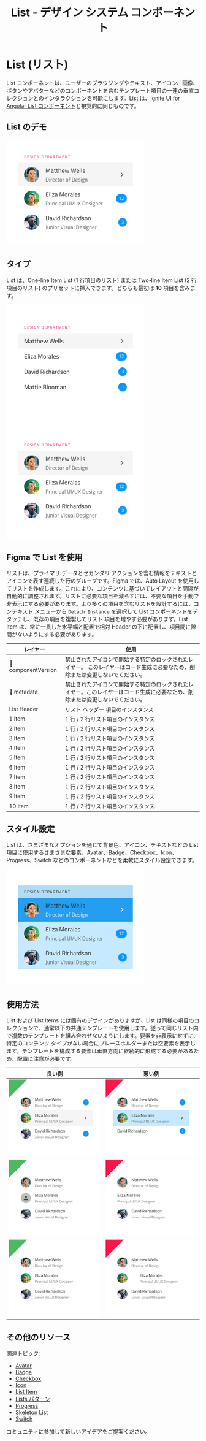 ﻿---
title: List - デザイン システム コンポーネント
_description: List コンポーネント シンボルは、データ行の垂直コレクションをブラウスおよびインタラクションする方法を提供します。
_keywords: デザイン システム, デザイン システム UX, UI キット, Figma, Figma to Angular, Figma からコードをエクスポート, Figma to HTML, Figma HTML, Figma UI キット, Ignite UI for Angular, Angular, Angular デザイン システム, Angular 用のデザイン キット
_language: ja
---

# List (リスト)

List コンポーネントは、ユーザーのブラウジングやテキスト、アイコン、画像、ボタンやアバターなどのコンポーネントを含むテンプレート項目の一連の垂直コレクションとのインタラクションを可能にします。List は、[Ignite UI for Angular List コンポーネント](https://jp.infragistics.com/products/ignite-ui-angular/angular/components/list.html)と視覚的に同じものです。

## List のデモ

<img class="responsive-img" src="../images/list_demo.png" srcset="../images/list_demo@2x.png 2x" />

## タイプ

List は、One-line Item List (1 行項目のリスト) または Two-line Item List (2 行項目のリスト) のプリセットに挿入できます。どちらも最初は **10** 項目を含みます。

<img class="responsive-img" src="../images/list_one-line_item.png" srcset="../images/list_one-line_item@2x.png 2x" />
<img class="responsive-img" src="../images/list_two-line_item.png" srcset="../images/list_two-line_item@2x.png 2x" />

## Figma で List を使用

リストは、プライマリ データとセカンダリ アクションを含む情報をテキストとアイコンで表す連続した行のグループです。Figma では、Auto Layout を使用してリストを作成します。これにより、コンテンツに基づいてレイアウトと間隔が自動的に調整されます。リストに必要な項目を減らすには、不要な項目を手動で非表示にする必要があります。より多くの項目を含むリストを設計するには、コンテキスト メニューから `Detach Instance` を選択して List コンポーネントをデタッチし、既存の項目を複製してリスト 項目を増やす必要があります。List Item は、常に一貫した水平幅と配置で相対 Header の下に配置し、項目間に隙間がないようにする必要があります。

|  レイヤー         | 使用                                                                                                                                                  |
| ------------- | ---------------------------------------------------------------------------------------------------------------------------------------------------- |
| 🚫 componentVersion &nbsp;  | 禁止されたアイコンで開始する特定のロックされたレイヤー。 このレイヤーはコード生成に必要なため、削除または変更しないでください。 |
| 🚫 metadata   | 禁止されたアイコンで開始する特定のロックされたレイヤー。このレイヤーはコード生成に必要なため、削除または変更しないでください。 |
| List Header   | リスト ヘッダー 項目のインスタンス                                                                                                                    |
| 1 Item        | 1 行 / 2 行リスト項目のインスタンス                                                                                                                  |
| 2 Item        | 1 行 / 2 行リスト項目のインスタンス                                                                                                                  |
| 3 Item        | 1 行 / 2 行リスト項目のインスタンス                                                                                                                  |
| 4 Item        | 1 行 / 2 行リスト項目のインスタンス                                                                                                                  |
| 5 Item        | 1 行 / 2 行リスト項目のインスタンス                                                                                                                  |
| 6 Item        | 1 行 / 2 行リスト項目のインスタンス                                                                                                                  |
| 7 Item        | 1 行 / 2 行リスト項目のインスタンス                                                                                                                  |
| 8 Item        | 1 行 / 2 行リスト項目のインスタンス                                                                                                                  |
| 9 Item        | 1 行 / 2 行リスト項目のインスタンス                                                                                                                  |
| 10 Item       | 1 行 / 2 行リスト項目のインスタンス                                                                                                                  |

## スタイル設定

List は、さまざまなオプションを通じて背景色、アイコン、テキストなどの List 項目に使用するさまざまな要素、Avatar、Badge、Checkbox、Icon、Progress、Switch などのコンポーネントなどを柔軟にスタイル設定できます。

<img class="responsive-img" src="../images/list_styling.png" srcset="../images/list_styling@2x.png 2x" />

## 使用方法

List および List Items には固有のデザインがありますが、List は同様の項目のコレクションで、通常以下の共通テンプレートを使用します。従って同じリスト内で複数のテンプレートを組み合わせないようにします。要素を非表示にせずに、特定のコンテンツ タイプがない場合にプレースホルダーまたは空要素を表示します。テンプレートを構成する要素は垂直方向に継続的に形成する必要があるため、配置に注意が必要です。

| 良い例                                                                         | 悪い例                                                                          |
| -------------------------------------------------------------------------- | ------------------------------------------------------------------------------ |
| <img class="responsive-img" src="../images/list_do1.png" srcset="../images/list_do1@2x.png 2x" /> | <img class="responsive-img" src="../images/list_dont1.png" srcset="../images/list_dont1@2x.png 2x" /> |
| <img class="responsive-img" src="../images/list_do2.png" srcset="../images/list_do2@2x.png 2x" /> | <img class="responsive-img" src="../images/list_dont2.png" srcset="../images/list_dont2@2x.png 2x" /> |
| <img class="responsive-img" src="../images/list_do3.png" srcset="../images/list_do3@2x.png 2x" /> | <img class="responsive-img" src="../images/list_dont3.png" srcset="../images/list_dont3@2x.png 2x" /> |

## その他のリソース

関連トピック:

- [Avatar](avatar.md)
- [Badge](badge.md)
- [Checkbox](checkbox.md)
- [Icon](icon.md)
- [List Item](list-item.md)
- [Lists パターン](../patterns/lists.md)
- [Progress](progress.md)
- [Skeleton List](list-skeleton.md)
- [Switch](switch.md)

コミュニティに参加して新しいアイデアをご提案ください。
